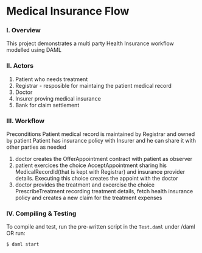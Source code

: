 #  Medical Insurance Flow 

### I. Overview 
This project demonstrates a multi party Health Insurance workflow modelled using DAML  

### II. Actors
  1. Patient who needs treatment
  2. Registrar - resposible for maintaing the patient medical record
  3. Doctor
  4. Insurer proving medical insurance
  5. Bank for claim settlement

### III. Workflow
Preconditions
  Patient medical record is maintained by Registrar and owned by patient
  Patient has insurance policy with Insurer and he can share it with other parties as needed
  
  1. doctor creates the OfferAppointment contract with patient as observer     
  2. patient exercices the choice AcceptAppointment sharing his MedicalRecordId(that is kept with Registrar) and insurance provider details. Executing this choice creates the appoint with the doctor
  3. doctor provides the treatment and excercise the choice PrescribeTreatment recording treatment details, fetch health insurance policy and creates a new claim for the treatment expenses

### IV. Compiling & Testing
To compile and test, run the pre-written script in the `Test.daml` under /daml OR run:
```
$ daml start
```
